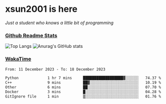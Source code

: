 # xsun2001 is here

*Just a student who knows a little bit of programming*

### [Github Readme Stats](https://github.com/anuraghazra/github-readme-stats)

![Top Langs](https://github-readme-stats.vercel.app/api/top-langs/?username=xsun2001&layout=compact&theme=radical) ![Anurag's GitHub stats](https://github-readme-stats.vercel.app/api?username=xsun2001&show_icons=true&theme=radical)

### [WakaTime](https://wakatime.com)

<!--START_SECTION:waka-->

```txt
From: 11 December 2023 - To: 18 December 2023

Python             1 hr 7 mins     ██████████████████▓░░░░░░   74.37 %
C++                9 mins          ██▓░░░░░░░░░░░░░░░░░░░░░░   10.19 %
Other              6 mins          ██░░░░░░░░░░░░░░░░░░░░░░░   07.70 %
Docker             3 mins          █░░░░░░░░░░░░░░░░░░░░░░░░   04.28 %
GitIgnore file     1 min           ▒░░░░░░░░░░░░░░░░░░░░░░░░   01.76 %
```

<!--END_SECTION:waka-->
